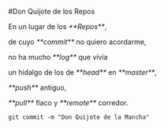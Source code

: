 #Don Quijote de los Repos

<p>En un lugar de los <em>**Repos**</em>,</p>
<p>de cuyo <em>**commit**</em> no quiero acordarme,</p>
<p>no ha mucho <em>**log**</em> que vivía</p>
<p>un hidalgo de los de <em>**head**</em> en <em>**master**</em>,</p>
<p><em>**push**</em> antiguo,</p>
<p><em>**pull**</em> flaco y <em>**remote**</em> corredor.</p>
<p><code>git commit -m &quot;Don Quijote de la Mancha&quot;</code> </p>

